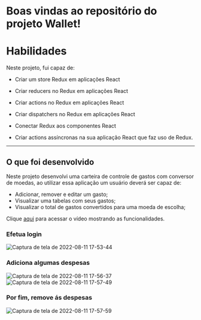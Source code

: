 # Boas vindas ao repositório do projeto Wallet!

# Habilidades
Neste projeto, fui capaz de:

  * Criar um store Redux em aplicações React

  * Criar reducers no Redux em aplicações React

  * Criar actions no Redux em aplicações React

  * Criar dispatchers no Redux em aplicações React

  * Conectar Redux aos componentes React

  * Criar actions assíncronas na sua aplicação React que faz uso de Redux.

---

## O que foi desenvolvido

Neste projeto desenvolvi uma carteira de controle de gastos com conversor de moedas, ao utilizar essa aplicação um usuário deverá ser capaz de:
  - Adicionar, remover e editar um gasto;
  - Visualizar uma tabelas com seus gastos;
  - Visualizar o total de gastos convertidos para uma moeda de escolha;

Clique
<a target="_blank" href="https://www.linkedin.com/posts/ezequiel-verissimo_react-redux-activity-6869028873808420864-fTaj?utm_source=linkedin_share&utm_medium=member_desktop_web">aqui<a/>
para acessar o vídeo mostrando as funcionalidades.

### Efetua login
![Captura de tela de 2022-08-11 17-53-44](https://user-images.githubusercontent.com/87549523/184241599-604fc0d7-a483-4bc3-8085-5f26ab6b0b2a.png)

### Adiciona algumas despesas
![Captura de tela de 2022-08-11 17-56-37](https://user-images.githubusercontent.com/87549523/184241642-4acace89-e21a-4648-a177-97bedf6b9161.png)
![Captura de tela de 2022-08-11 17-57-49](https://user-images.githubusercontent.com/87549523/184241660-9075949a-6278-4525-babd-2a15a3c3c18f.png)

### Por fim, remove ás despesas
![Captura de tela de 2022-08-11 17-57-59](https://user-images.githubusercontent.com/87549523/184241684-936d9dec-bda6-45ae-8fc9-c7c1fcb35fa7.png)

